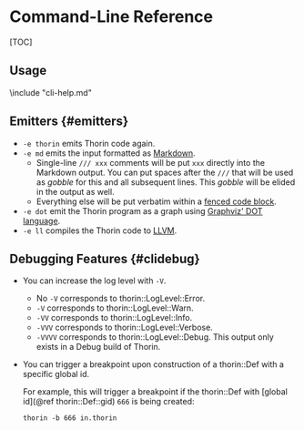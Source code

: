 # Command-Line Reference

[TOC]

## Usage

\include "cli-help.md"

## Emitters {#emitters}

* `-e thorin` emits Thorin code again.
* `-e md` emits the input formatted as [Markdown](https://www.doxygen.nl/manual/markdown.html).
    * Single-line `/// xxx` comments will be put `xxx` directly into the Markdown output.
        You can put spaces after the `///` that will be used as *gobble* for this and all subsequent lines.
        This *gobble* will be elided in the output as well.
    * Everything else will be put verbatim within a [fenced code block](https://www.doxygen.nl/manual/markdown.html#md_fenced).
* `-e dot` emit the Thorin program as a graph using [Graphviz' DOT language](https://graphviz.org/doc/info/lang.html).
* `-e ll` compiles the Thorin code to [LLVM](https://llvm.org/docs/LangRef.html).

## Debugging Features {#clidebug}

* You can increase the log level with `-V`.
    * No `-V` corresponds to thorin::LogLevel::Error.
    * `-V` corresponds to thorin::LogLevel::Warn.
    * `-VV` corresponds to thorin::LogLevel::Info.
    * `-VVV` corresponds to thorin::LogLevel::Verbose.
    * `-VVVV` corresponds to thorin::LogLevel::Debug. This output only exists in a Debug build of Thorin.

* You can trigger a breakpoint upon construction of a thorin::Def with a specific global id.

    For example, this will trigger a breakpoint if the thorin::Def with [global id](@ref thorin::Def::gid) `666` is being created:
    ```
    thorin -b 666 in.thorin
    ```
